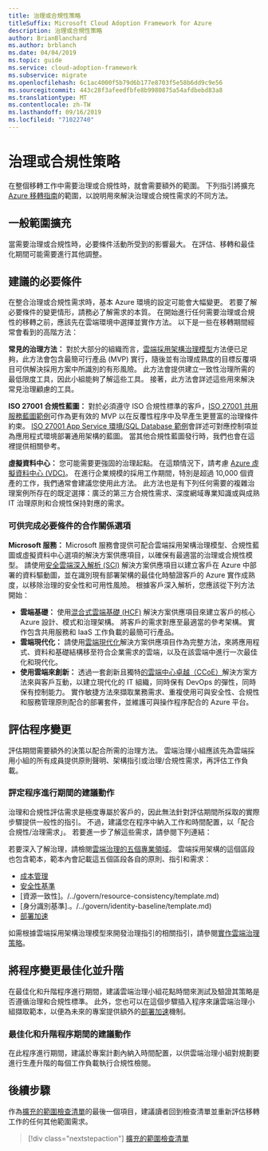 ```yaml
---
title: 治理或合規性策略
titleSuffix: Microsoft Cloud Adoption Framework for Azure
description: 治理或合規性策略
author: BrianBlanchard
ms.author: brblanch
ms.date: 04/04/2019
ms.topic: guide
ms.service: cloud-adoption-framework
ms.subservice: migrate
ms.openlocfilehash: 6c1ac4000f5b79d6b177e8703f5e58b6dd9c9e56
ms.sourcegitcommit: 443c28f3afeedfbfe8b9980875a54afdbebd83a8
ms.translationtype: MT
ms.contentlocale: zh-TW
ms.lasthandoff: 09/16/2019
ms.locfileid: "71022740"
---
```

# <a name="governance-or-compliance-strategy"></a>治理或合規性策略

在整個移轉工作中需要治理或合規性時，就會需要額外的範圍。 下列指引將擴充 [Azure 移轉指南](../azure-migration-guide/index.md)的範圍，以說明用來解決治理或合規性需求的不同方法。

## <a name="general-scope-expansion"></a>一般範圍擴充

當需要治理或合規性時，必要條件活動所受到的影響最大。 在評估、移轉和最佳化期間可能需要進行其他調整。

## <a name="suggested-prerequisites"></a>建議的必要條件

在整合治理或合規性需求時，基本 Azure 環境的設定可能會大幅變更。 若要了解必要條件的變更情形，請務必了解需求的本質。 在開始進行任何需要治理或合規性的移轉之前，應該先在雲端環境中選擇並實作方法。 以下是一些在移轉期間經常會看到的高階方法：

**常見的治理方法：** 對於大部分的組織而言，[雲端採用架構治理模型](../../govern/guides/index.md)方法便已足夠，此方法會包含最簡可行產品 (MVP) 實行，隨後並有治理成熟度的目標反覆項目可供解決採用方案中所識別的有形風險。 此方法會提供建立一致性治理所需的最低限度工具，因此小組能夠了解這些工具。 接著，此方法會詳述這些用來解決常見治理顧慮的工具。

**ISO 27001 合規性藍圖：** 對於必須遵守 ISO 合規性標準的客戶，[ISO 27001 共用服務藍圖範例](https://docs.microsoft.com/azure/governance/blueprints/samples/iso27001-shared/index)可作為更有效的 MVP 以在反覆性程序中及早產生更豐富的治理條件約束。 [ISO 27001 App Service 環境/SQL Database 範例](https://docs.microsoft.com/azure/governance/blueprints/samples/iso27001-ase-sql-workload)會詳述可對應控制項並為應用程式環境部署通用架構的藍圖。 當其他合規性藍圖發行時，我們也會在這裡提供相關參考。

**虛擬資料中心：** 您可能需要更強固的治理起點。 在這類情況下，請考慮 [Azure 虛擬資料中心 (VDC)](../../reference/vdc.md)。 在進行企業規模的採用工作期間，特別是超過 10,000 個資產的工作，我們通常會建議您使用此方法。 此方法也是有下列任何需要的複雜治理案例所存在的既定選擇：廣泛的第三方合規性需求、深度網域專業知識或與成熟 IT 治理原則和合規性保持對應的需求。

### <a name="partnership-option-to-complete-prerequisites"></a>可供完成必要條件的合作關係選項

**Microsoft 服務：** Microsoft 服務會提供可配合雲端採用架構治理模型、合規性藍圖或虛擬資料中心選項的解決方案供應項目，以確保有最適當的治理或合規性模型。 請使用[安全雲端深入解析 (SCI)](https://download.microsoft.com/download/C/7/C/C7CEA89D-7BDB-4E08-B998-737C13107361/Secure_Cloud_Insights_Datasheet_EN_US.pdf) 解決方案供應項目以建立客戶在 Azure 中部署的資料驅動圖，並在識別現有部署架構的最佳化時驗證客戶的 Azure 實作成熟度，以移除治理的安全性和可用性風險。 根據客戶深入解析，您應該從下列方法開始：

- **雲端基礎：** 使用[混合式雲端基礎 (HCF)](https://download.microsoft.com/download/D/8/7/D872DFD0-1C46-4145-95E4-B5EAB2958B96/Hybrid_Cloud_Foundation_Datasheet_EN_US.pdf) 解決方案供應項目來建立客戶的核心 Azure 設計、模式和治理架構。 將客戶的需求對應至最適當的參考架構。 實作包含共用服務和 IaaS 工作負載的最簡可行產品。
- **雲端現代化：** 請使用[雲端現代化](https://download.microsoft.com/download/3/7/3/373F90E3-8568-44F3-B096-CD9C1CD28AB7/Cloud_Modernization_Datasheet_EN_US.pdf)解決方案供應項目作為完整方法，來將應用程式、資料和基礎結構移至符合企業需求的雲端，以及在該雲端中進行一次最佳化和現代化。
- **使用雲端來創新：** 透過一套創新且獨特[的雲端中心卓越（CCoE）](https://download.microsoft.com/download/F/8/B/F8BBE4BD-E5F8-4DFB-82F7-C0A4E17051BB/Cloud_Center_of_Excellence_Datasheet_EN_US.pdf)解決方案方法來與客戶互動，以建立現代化的 IT 組織，同時保有 DevOps 的彈性，同時保有控制能力。 實作敏捷方法來擷取業務需求、重複使用可與安全性、合規性和服務管理原則配合的部署套件，並維護可與操作程序配合的 Azure 平台。

## <a name="assess-process-changes"></a>評估程序變更

評估期間需要額外的決策以配合所需的治理方法。 雲端治理小組應該先為雲端採用小組的所有成員提供原則聲明、架構指引或治理/合規性需求，再評估工作負載。

### <a name="suggested-action-during-the-assess-process"></a>評定程序進行期間的建議動作

治理和合規性評估需求是極度專屬於客戶的，因此無法針對評估期間所採取的實際步驟提供一般性的指引。 不過，建議您在程序中納入工作和時間配置，以「配合合規性/治理需求」。 若要進一步了解這些需求，請參閱下列連結：

若要深入了解治理，請檢閱[雲端治理的五個專業領域](../../govern/governance-disciplines.md)。 雲端採用架構的這個區段也包含範本，範本內會記載這五個區段各自的原則、指引和需求：

- [成本管理](../../govern/cost-management/template.md)
- [安全性基準](../../govern/security-baseline/template.md)
- [資源一致性]。/../govern/resource-consistency/template.md)
- [身分識別基準].。/../govern/identity-baseline/template.md)
- [部署加速](../../govern/deployment-acceleration/template.md)

如需根據雲端採用架構治理模型來開發治理指引的相關指引，請參閱[實作雲端治理策略](../../govern/corporate-policy.md)。

## <a name="optimize-and-promote-process-changes"></a>將程序變更最佳化並升階

在最佳化和升階程序進行期間，建議雲端治理小組花點時間來測試及驗證其策略是否遵循治理和合規性標準。 此外，您也可以在這個步驟插入程序來讓雲端治理小組擷取範本，以便為未來的專案提供額外的[部署加速](../../govern/deployment-acceleration/index.md)機制。

### <a name="suggested-action-during-the-optimize-and-promote-process"></a>最佳化和升階程序期間的建議動作

在此程序進行期間，建議於專案計劃內納入時間配置，以供雲端治理小組對規劃要進行生產升階的每個工作負載執行合規性檢閱。

## <a name="next-steps"></a>後續步驟

作為[擴充的範圍檢查清單](./index.md)的最後一個項目，建議讀者回到檢查清單並重新評估移轉工作的任何其他範圍需求。

> [!div class="nextstepaction"]
> [擴充的範圍檢查清單](./index.md)
